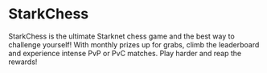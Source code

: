 # StarkChess
StarkChess is the ultimate Starknet chess game and the best way to challenge yourself! With monthly prizes up for grabs, climb the leaderboard and experience intense PvP or PvC matches. Play harder and reap the rewards!
